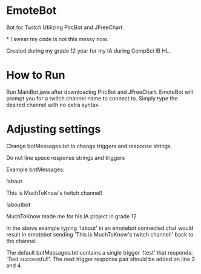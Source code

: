 # EmoteBot
Bot for Twitch Utilizing PircBot and JFreeChart.

\* I swear my code is not this messy now.

Created during my grade 12 year for my IA during CompSci IB HL.


# How to Run
Run MainBot.java after downloading PircBot and JFreeChart.  EmoteBot will prompt you for a twitch channel name to connect to.  Simply type the desired channel with no extra syntax.  

# Adjusting settings
Change botMessages.txt to change triggers and response strings.

Do not line space response strings and triggers

Example botMessages:

!about

This is MuchToKnow's twitch channel!

!aboutbot

MuchToKnow made me for his IA project in grade 12


In the above example typing '!about' in an emotebot connected chat would result in emotebot sending 'This is MuchToKnow's twitch channel!' back to the channel.

The default botMessages.txt contains a single trigger '!test' that responds: 'Test successful!'.  The next trigger response pair should be added on line 3 and 4.

